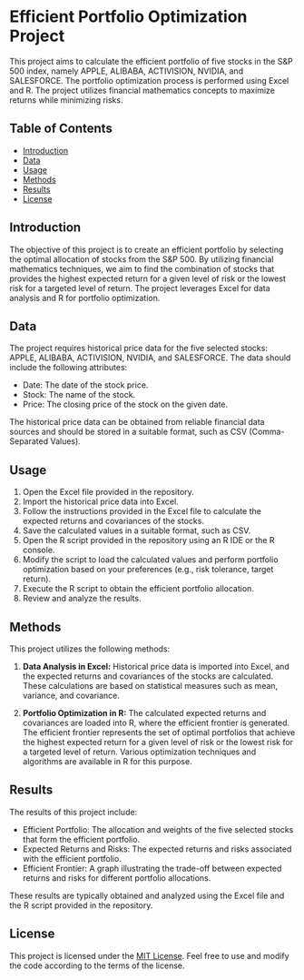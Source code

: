 # Efficient Portfolio Optimization Project

This project aims to calculate the efficient portfolio of five stocks in the S&P 500 index, namely APPLE, ALIBABA, ACTIVISION, NVIDIA, and SALESFORCE. The portfolio optimization process is performed using Excel and R. The project utilizes financial mathematics concepts to maximize returns while minimizing risks.

## Table of Contents

- [Introduction](#introduction)
- [Data](#data)
- [Usage](#usage)
- [Methods](#methods)
- [Results](#results)
- [License](#license)

## Introduction

The objective of this project is to create an efficient portfolio by selecting the optimal allocation of stocks from the S&P 500. By utilizing financial mathematics techniques, we aim to find the combination of stocks that provides the highest expected return for a given level of risk or the lowest risk for a targeted level of return. The project leverages Excel for data analysis and R for portfolio optimization.

## Data

The project requires historical price data for the five selected stocks: APPLE, ALIBABA, ACTIVISION, NVIDIA, and SALESFORCE. The data should include the following attributes:

- Date: The date of the stock price.
- Stock: The name of the stock.
- Price: The closing price of the stock on the given date.

The historical price data can be obtained from reliable financial data sources and should be stored in a suitable format, such as CSV (Comma-Separated Values).


## Usage

1. Open the Excel file provided in the repository.
2. Import the historical price data into Excel.
3. Follow the instructions provided in the Excel file to calculate the expected returns and covariances of the stocks.
4. Save the calculated values in a suitable format, such as CSV.
5. Open the R script provided in the repository using an R IDE or the R console.
6. Modify the script to load the calculated values and perform portfolio optimization based on your preferences (e.g., risk tolerance, target return).
7. Execute the R script to obtain the efficient portfolio allocation.
8. Review and analyze the results.

## Methods

This project utilizes the following methods:

1. **Data Analysis in Excel:** Historical price data is imported into Excel, and the expected returns and covariances of the stocks are calculated. These calculations are based on statistical measures such as mean, variance, and covariance.

2. **Portfolio Optimization in R:** The calculated expected returns and covariances are loaded into R, where the efficient frontier is generated. The efficient frontier represents the set of optimal portfolios that achieve the highest expected return for a given level of risk or the lowest risk for a targeted level of return. Various optimization techniques and algorithms are available in R for this purpose.

## Results

The results of this project include:

- Efficient Portfolio: The allocation and weights of the five selected stocks that form the efficient portfolio.
- Expected Returns and Risks: The expected returns and risks associated with the efficient portfolio.
- Efficient Frontier: A graph illustrating the trade-off between expected returns and risks for different portfolio allocations.

These results are typically obtained and analyzed using the Excel file and the R script provided in the repository.


## License

This project is licensed under the [MIT License](LICENSE). Feel free to use and modify the code according to the terms of the license.
